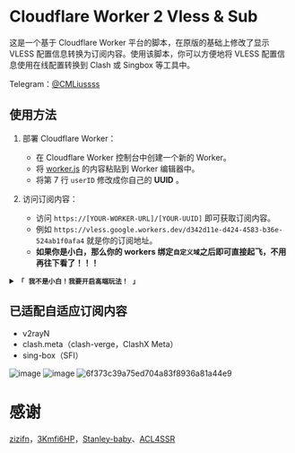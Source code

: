 # Cloudflare Worker 2 Vless & Sub
这是一个基于 Cloudflare Worker 平台的脚本，在原版的基础上修改了显示 VLESS 配置信息转换为订阅内容。使用该脚本，你可以方便地将 VLESS 配置信息使用在线配置转换到 Clash 或 Singbox 等工具中。

Telegram：[@CMLiussss](https://t.me/CMLiussss)

## 使用方法
1. 部署 Cloudflare Worker：
   - 在 Cloudflare Worker 控制台中创建一个新的 Worker。
   - 将 [worker.js](https://github.com/cmliu/edgetunnel/blob/main/worker.js) 的内容粘贴到 Worker 编辑器中。
   - 将第 7 行 `userID` 修改成你自己的 **UUID** 。

2. 访问订阅内容：
   - 访问 `https://[YOUR-WORKER-URL]/[YOUR-UUID]` 即可获取订阅内容。
   - 例如 `https://vless.google.workers.dev/d342d11e-d424-4583-b36e-524ab1f0afa4` 就是你的订阅地址。
   - **如果你是小白，那么你的 workers 绑定`自定义域`之后即可直接起飞，不用再往下看了！！！**

<details>
<summary><code><strong>「 我不是小白！我要开启高端玩法！ 」</strong></code></summary>
 
3. 配置订阅生成器地址：
   - 打开 [worker.js](https://github.com/cmliu/edgetunnel/blob/main/worker.js) 文件，在第 12 行找到 `sub` 变量，将其修改为你的订阅生成器地址。
   - 例如 `let sub = 'sub.fxxk.dedyn.io';`，注意不要带https等协议信息和符号，也可以使用默认内置的订阅器。

4. 自定义订阅地址：
   - 如果你想使用搭建自己的订阅内容，可以参考 [WorkerVless2sub GitHub 仓库](https://github.com/cmliu/WorkerVless2sub) 中的部署说明自行搭建。
   - 注意，如果您使用了自己的订阅地址，要求订阅生成器的 域名 和 `[YOUR-WORKER-URL]`的域名 不同属一个顶级域名，否则会出现异常。您可以在 `sub` 变量内直接填入 workers.dev 分配到的域名。
</details>

## 已适配自适应订阅内容
   - v2rayN
   - clash.meta（clash-verge，ClashX Meta）
   - sing-box（SFI）

![image](https://github.com/cmliu/edgetunnel/assets/24787744/6e07c034-f0ef-4ae2-9fef-be13ef993f77)
![image](https://github.com/cmliu/edgetunnel/assets/24787744/7c932cfa-3908-412a-ba47-c2be081486ed)
![6f373c39a75ed704a83f8936a81a44e9](https://github.com/cmliu/edgetunnel/assets/24787744/82ca7357-5c85-4618-8fc3-931d1e60ea5a)


# 感谢
[zizifn](https://github.com/zizifn/edgetunnel)，[3Kmfi6HP](https://github.com/3Kmfi6HP/EDtunnel)，[Stanley-baby](https://github.com/Stanley-baby)、[ACL4SSR](https://github.com/ACL4SSR)
